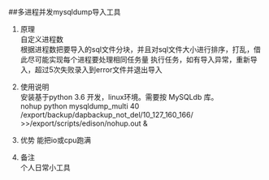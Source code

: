 ##多进程并发mysqldump导入工具      
1. 原理  
自定义进程数  
根据进程数把要导入的sql文件分块，并且对sql文件大小进行排序，打乱，借此尽可能实现每个进程要处理相同任务量
执行任务，如有导入异常，重新导入，超过5次失败录入到error文件并退出导入


2. 使用说明     
安装基于python 3.6 开发，linux环境。需要按 MySQLdb 库。   
nohup python mysqldump_multi 40 /export/backup/dapbackup_not_del/10_127_160_166/ >>/export/scripts/edison/nohup.out &

3. 优势
   能把io或cpu跑满

4. 备注  
   个人日常小工具
